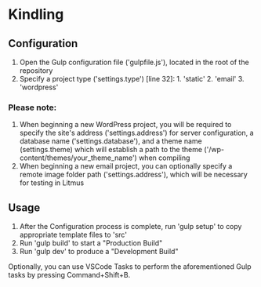 # Kindling

## Configuration

  1. Open the Gulp configuration file ('gulpfile.js'), located in the root of the repository
  2. Specify a project type ('settings.type') [line 32]:
    1. 'static'
    2. 'email'
    3. 'wordpress'
  
### Please note:  
  
  1. When beginning a new WordPress project, you will be required to specify the site's address ('settings.address') for server configuration, a database name ('settings.database'), and a theme name (settings.theme) which will establish a path to the theme ('/wp-content/themes/your_theme_name') when compiling
  4. When beginning a new email project, you can optionally specify a remote image folder path ('settings.address'), which will be necessary for testing in Litmus
  
## Usage
  
  1. After the Configuration process is complete, run 'gulp setup' to copy appropriate template files to 'src'
  3. Run 'gulp build' to start a "Production Build"
  2. Run 'gulp dev' to produce a "Development Build"

Optionally, you can use VSCode Tasks to perform the aforementioned Gulp tasks by pressing Command+Shift+B.